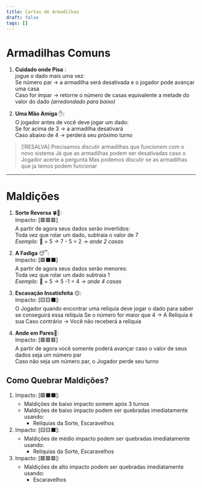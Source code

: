 ```yaml
---
title: Cartas de Armadilhas
draft: false
tags: []
---
```


# Armadilhas Comuns

1. **Cuidado onde Pisa** :  
	jogue o dado mais uma vez:  
		Se número par -> a armadilha será desativada e o jogador pode avançar uma casa  
		Caso for ímpar -> retorne o número de casas equivalente a metade do valor do dado _(arredondado para baixo)_  

3. **Uma Mão Amiga** ✋:  
	O jogador antes de você deve jogar um dado:  
		Se for acima de 3 -> a armadilha desativará  
		Caso abaixo de 4 -> perderá seu próximo turno  

>[!RESALVA]
>Precisamos discutir armadilhas que funcionem com o novo sistema
>Já que as armadilhas podem ser desativadas caso o Jogador acerte a pergunta
>Mas podemos discutir se as armadilhas que ja temos podem funcionar

---
# Maldições

1. **Sorte Reversa** 🍀🔄:  
	Impacto: \[🟥🟥🟥]  
		A partir de agora seus dados serão invertidos:  
		Toda vez que rolar um dado, subtraia o valor de 7  
			_Exemplo:_ 🎲 = 5 -> 7 - 5 = 2 -> _ande 2 casas_  

2. **A Fadiga** 😴:  
	Impacto: \[🟩⬛⬛]  
		A partir de agora seus dados serão menores:  
		Toda vez que rolar um dado subtraia 1  
			_Exemplo:_ 🎲 = 5 -> 5 -1 = 4 -> _ande 4 casas_  

3. **Escavação Insatisfeita** 😔:  
	Impacto: \[🟨🟨⬛]:  
		O Jogador quando encontrar uma relíquia deve jogar o dado para saber se conseguirá essa relíquia
		 Se o número for maior que 4 -> A Relíquia é sua
		 Caso contrário -> Você não receberá a relíquia

1. **Ande em Pares🤝**:  
	Impacto: \[🟥🟥🟥]  
		A partir de agora você somente poderá avançar caso o valor de seus dados seja um número par  
		Caso não seja um número par, o Jogador perde seu turno

## Como Quebrar Maldições?

1. Impacto: \[🟩⬛⬛]:
	- Maldições de baixo impacto somem após 3 turnos
	- Maldições de baixo impacto podem ser quebradas imediatamente usando:
		- Relíquias da Sorte, Escaravelhos
1. Impacto: \[🟨🟨⬛]:
	- Maldições de médio impacto podem ser quebradas imediatamente usando:
		- Relíquias da Sorte, Escaravelhos
3. Impacto: \[🟥🟥🟥]:
	- Maldições de alto impacto podem ser quebradas imediatamente usando:
		- Escaravelhos


